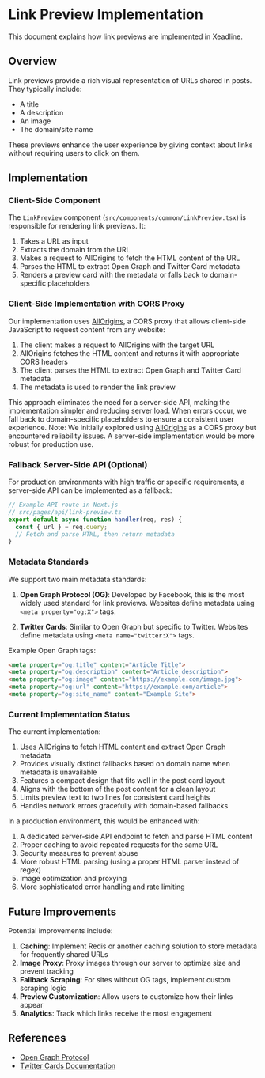 
# Link Preview Implementation

This document explains how link previews are implemented in Xeadline.

## Overview

Link previews provide a rich visual representation of URLs shared in posts. They typically include:

- A title
- A description
- An image
- The domain/site name

These previews enhance the user experience by giving context about links without requiring users to click on them.

## Implementation

### Client-Side Component

The `LinkPreview` component (`src/components/common/LinkPreview.tsx`) is responsible for rendering link previews. It:

1. Takes a URL as input
2. Extracts the domain from the URL
3. Makes a request to AllOrigins to fetch the HTML content of the URL
4. Parses the HTML to extract Open Graph and Twitter Card metadata
5. Renders a preview card with the metadata or falls back to domain-specific placeholders
### Client-Side Implementation with CORS Proxy

Our implementation uses [AllOrigins](https://github.com/gnuns/allorigins), a CORS proxy that allows client-side JavaScript to request content from any website:

1. The client makes a request to AllOrigins with the target URL
2. AllOrigins fetches the HTML content and returns it with appropriate CORS headers
3. The client parses the HTML to extract Open Graph and Twitter Card metadata
4. The metadata is used to render the link preview

This approach eliminates the need for a server-side API, making the implementation simpler and reducing server load. When errors occur, we fall back to domain-specific placeholders to ensure a consistent user experience.
Note: We initially explored using [AllOrigins](https://github.com/gnuns/allorigins) as a CORS proxy but encountered reliability issues. A server-side implementation would be more robust for production use.

### Fallback Server-Side API (Optional)

For production environments with high traffic or specific requirements, a server-side API can be implemented as a fallback:

```typescript
// Example API route in Next.js
// src/pages/api/link-preview.ts
export default async function handler(req, res) {
  const { url } = req.query;
  // Fetch and parse HTML, then return metadata
}
```

### Metadata Standards

We support two main metadata standards:

1. **Open Graph Protocol (OG)**: Developed by Facebook, this is the most widely used standard for link previews. Websites define metadata using `<meta property="og:X">` tags.

2. **Twitter Cards**: Similar to Open Graph but specific to Twitter. Websites define metadata using `<meta name="twitter:X">` tags.

Example Open Graph tags:
```html
<meta property="og:title" content="Article Title">
<meta property="og:description" content="Article description">
<meta property="og:image" content="https://example.com/image.jpg">
<meta property="og:url" content="https://example.com/article">
<meta property="og:site_name" content="Example Site">
```

### Current Implementation Status

The current implementation:

1. Uses AllOrigins to fetch HTML content and extract Open Graph metadata
2. Provides visually distinct fallbacks based on domain name when metadata is unavailable
3. Features a compact design that fits well in the post card layout
4. Aligns with the bottom of the post content for a clean layout
5. Limits preview text to two lines for consistent card heights
6. Handles network errors gracefully with domain-based fallbacks

In a production environment, this would be enhanced with:

1. A dedicated server-side API endpoint to fetch and parse HTML content
2. Proper caching to avoid repeated requests for the same URL
3. Security measures to prevent abuse
4. More robust HTML parsing (using a proper HTML parser instead of regex)
5. Image optimization and proxying
6. More sophisticated error handling and rate limiting

## Future Improvements

Potential improvements include:

1. **Caching**: Implement Redis or another caching solution to store metadata for frequently shared URLs
2. **Image Proxy**: Proxy images through our server to optimize size and prevent tracking
3. **Fallback Scraping**: For sites without OG tags, implement custom scraping logic
4. **Preview Customization**: Allow users to customize how their links appear
5. **Analytics**: Track which links receive the most engagement

## References

- [Open Graph Protocol](https://ogp.me/)
- [Twitter Cards Documentation](https://developer.twitter.com/en/docs/twitter-for-websites/cards/overview/abouts-cards)